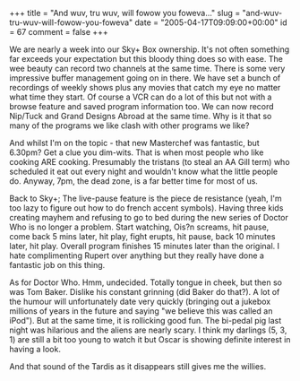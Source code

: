 +++
title = "And wuv, tru wuv, will fowow you foweva..."
slug = "and-wuv-tru-wuv-will-fowow-you-foweva"
date = "2005-04-17T09:09:00+00:00"
id = 67
comment = false
+++

We are nearly a week into our Sky+ Box ownership. It's not often something far exceeds your expectation but this bloody thing does so with ease. The wee beauty can record two channels at the same time. There is some very impressive buffer management going on in there. We have set a bunch of recordings of weekly shows plus any movies that catch my eye no matter what time they start. Of course a VCR can do a lot of this but not with a browse feature and saved program information too. We can now record Nip/Tuck and Grand Designs  Abroad at the same time. Why is it that so many of the programs we like clash with other programs we like?

And whilst I'm on the topic - that new Masterchef was fantastic, but 6.30pm? Get a clue you dim-wits. That is when most people who like cooking ARE cooking. Presumably the tristans (to steal an AA Gill term) who scheduled it eat out every night and wouldn't know what the little people do. Anyway, 7pm, the dead zone, is a far better time for most of us.

Back to Sky+; The live-pause feature is the piece de resistance (yeah, I'm too lazy to figure out how to do french accent symbols). Having three kids creating mayhem and refusing to go to bed during the new series of Doctor Who is no longer a problem. Start watching, Ois?n screams, hit pause, come back 5 mins later, hit play, fight erupts, hit pause, back 10 minutes later, hit play. Overall program finishes 15 minutes later than the original. I hate complimenting Rupert over anything but they really have done a fantastic job on this thing.

As for Doctor Who. Hmm, undecided. Totally tongue in cheek, but then so was Tom Baker. Dislike his constant grinning (did Baker do that?).  A lot of the  humour will unfortunately date very quickly (bringing out a jukebox millions of years in the future and saying "we believe this was called an iPod"). But at the same time, it is rollicking good fun. The bi-pedal pig last night was hilarious and the aliens are nearly scary. I think my darlings (5, 3, 1) are still a bit too young to watch it but Oscar is showing definite interest in having a look.

And that sound of the Tardis as it disappears still gives me the willies.
